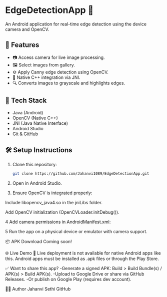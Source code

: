 # EdgeDetectionApp 📱

An Android application for real-time edge detection using the device camera and OpenCV.

## 🚀 Features

- 📷 Access camera for live image processing.
- 🖼️ Select images from gallery.
- ⚙️ Apply Canny edge detection using OpenCV.
- 🧠 Native C++ integration via JNI.
- 🔍 Converts images to grayscale and highlights edges.

## 🧰 Tech Stack

- Java (Android)
- OpenCV (Native C++)
- JNI (Java Native Interface)
- Android Studio
- Git & GitHub


## 🛠️ Setup Instructions

1. Clone this repository:
   ```bash
   git clone https://github.com/Jahanvi1089/EdgeDetectionApp.git
   
2. Open in Android Studio.

3. Ensure OpenCV is integrated properly:

Include libopencv_java4.so in the jniLibs folder.

Add OpenCV initialization (OpenCVLoader.initDebug()).

4  Add camera permissions in AndroidManifest.xml:
<uses-permission android:name="android.permission.CAMERA" />
<uses-feature android:name="android.hardware.camera" />

5 Run the app on a physical device or emulator with camera support.

📦 APK Download
Coming soon!

🌐 Live Demo
📱 Live deployment is not available for native Android apps like this. Android apps must be installed as .apk files or through the Play Store.

✅ Want to share this app?
-Generate a signed APK: Build > Build Bundle(s) / APK(s) > Build APK(s).
-Upload to Google Drive or share via GitHub Releases.
-Or publish on Google Play (requires dev account).

👩‍💻 Author
Jahanvi Sethi
GitHub
